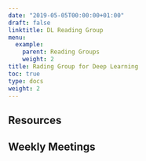 ```yaml
---
date: "2019-05-05T00:00:00+01:00"
draft: false
linktitle: DL Reading Group
menu:
  example:
    parent: Reading Groups
    weight: 2
title: Rading Group for Deep Learning
toc: true
type: docs
weight: 2
---
```


## Resources

## Weekly Meetings